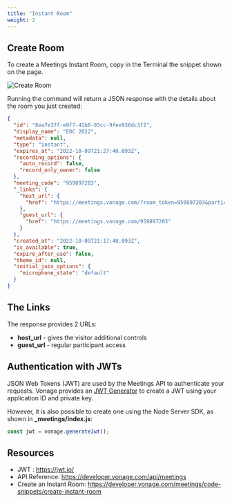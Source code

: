 ```yaml
---
title: "Instant Room"
weight: 2
---
```


## Create Room

To create a Meetings Instant Room, copy in the Terminal the snippet shown on the page.

![Create Room](/meetings/interface.png?classes=thumbnail_lg)

Running the command will return a JSON response with the details about the room you just created:

```json
{
  "id": "8ea7e37f-e9f7-41b0-93cc-9fee936dc3f2",
  "display_name": "EDC 2022",
  "metadata": null,
  "type": "instant",
  "expires_at": "2022-10-09T21:27:40.093Z",
  "recording_options": {
    "auto_record": false,
    "record_only_owner": false
  },
  "meeting_code": "959897203",
  "_links": {
    "host_url": {
      "href": "https://meetings.vonage.com/?room_token=959897203&participant_token=xxx"
    },
    "guest_url": {
      "href": "https://meetings.vonage.com/959897203"
    }
  },
  "created_at": "2022-10-09T21:17:40.093Z",
  "is_available": true,
  "expire_after_use": false,
  "theme_id": null,
  "initial_join_options": {
    "microphone_state": "default"
  }
}
```

## The Links

The response provides 2 URLs:

- **host_url** - gives the visitor additional controls
- **guest_url** - regular participant access

## Authentication with JWTs

JSON Web Tokens (JWT) are used by the Meetings API to authenticate your requests. Vonage provides an [JWT Generator](https://developer.vonage.com/jwt) to create a JWT using your application ID and private key.

However, it is also possible to create one using the Node Server SDK, as shown in **_meetings/index.js**:

```js
const jwt = vonage.generateJwt();
```

## Resources

- JWT : https://jwt.io/
- API Reference: https://developer.vonage.com/api/meetings
- Create an Instant Room: https://developer.vonage.com/meetings/code-snippets/create-instant-room

